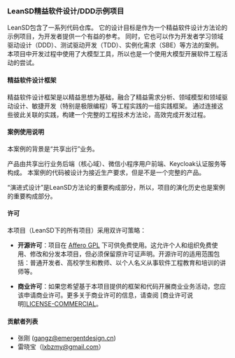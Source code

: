 ### LeanSD精益软件设计/DDD示例项目

LeanSD包含了一系列代码仓库。
它的设计目标是作为一个精益软件设计方法论的示例项目，为开发者提供一个有益的参考。
同时，它也可以作为开发者学习领域驱动设计（DDD）、测试驱动开发（TDD）、实例化需求（SBE）等方法的案例。
本项目中开发过程中使用了大模型工具，所以也是一个使用大模型开展软件工程活动的尝试。

#### 精益软件设计框架
精益软件设计框架是以精益思想为基础，融合了精益需求分析、领域模型和领域驱动设计、敏捷开发（特别是极限编程）等工程实践的一组实践框架。
通过连接这些彼此关联的实践，构建一个完整的工程技术方法论，高效完成开发过程。

#### 案例使用说明
本案例的背景是“共享出行”业务。

产品由共享出行业务后端（核心域）、微信小程序用户前端、Keycloak认证服务等构成。
本案例的代码被设计为接近生产要求，但是不是一个完整的产品。

“演进式设计”是LeanSD方法论的重要构成部分，所以，项目的演化历史也是案例的重要构成部分。

#### 许可

本项目（LeanSD下的所有项目）采用双许可策略：

- **开源许可**：项目在 [Affero GPL](https://www.gnu.org/licenses/agpl-3.0.en.html) 下可供免费使用。这允许个人和组织免费使用、修改和分发本项目，但必须保留原许可证声明。开源许可的适用范围包括：普通开发者、高校学生和教师、以个人名义从事软件工程教育和培训的讲师等。

- **商业许可**：如果您希望基于本项目提供的框架和代码开展商业业务活动，您应该申请商业许可。更多关于商业许可的信息，请查阅 [商业许可说明][LICENSE-COMMERCIAL](https://gitee.com/leansd/overall/blob/main/LICENSE-COMMERCIAL.md)。


#### 贡献者列表
* 张刚  (gangz@emergentdesign.cn)
* 雷晓宝（lxbzmy@gmail.com）

